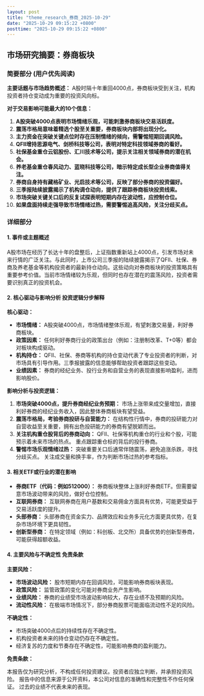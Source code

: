 ```yaml
---
layout: post
title: "theme_research_券商_2025-10-29"
date: "2025-10-29 09:15:22 +0800"
posttime: "2025-10-29 09:15:22 +0800"
---
```


## 市场研究摘要：券商板块

### 简要部分 (用户优先阅读)

**主要话题与市场趋势概述：**  A股时隔十年重回4000点，券商板块受到关注，机构投资者持仓变动成为重要的投资风向标。

**对于交易影响可能最大的10个信息：**

1.  **A股突破4000点表明市场情绪乐观，可能刺激券商板块交易活跃度。**
2.  **震荡市格局意味着精选个股至关重要，券商板块内部将出现分化。**
3.  **主力资金在突破关键点位时存在压制情绪的倾向，需警惕短期回调风险。**
4.  **QFII增持思源电气、剑桥科技等公司，表明对特定科技领域券商的看好。**
5.  **社保基金重仓云铝股份、汇川技术等公司，提示关注相关领域券商的潜在机会。**
6.  **养老基金重仓春风动力、蓝晓科技等公司，暗示特定成长型企业券商值得关注。**
7.  **券商自身持有藏格矿业、光启技术等公司，反映了部分券商的投资偏好。**
8.  **三季报陆续披露揭示了机构调仓动向，提供了跟踪券商板块投资线索。**
9.  **市场突破关键关口后的反复试探表明短期内存在波动性，应控制仓位。**
10. **如果盘面持续走强导致市场情绪过热，需要警惕追高风险，关注分歧买点。**

### 详细部分

#### 1. 事件或主题概述

A股市场在经历了长达十年的盘整后，上证指数重新站上4000点，引发市场对未来行情的广泛关注。与此同时，上市公司三季报的陆续披露揭示了QFII、社保、券商及养老基金等机构投资者的最新持仓动向。这些动向对券商板块的投资策略具有重要参考价值。当前市场情绪较为乐观，但同时也存在潜在的震荡风险，投资者需要识别真正的投资机会。

#### 2. 核心驱动与影响分析 投资逻辑分步解释

**核心驱动：**

*   **市场情绪：** A股突破4000点，市场情绪整体乐观，有望刺激交易量，利好券商板块。
*   **政策因素：** 任何利好券商行业的政策出台（例如：注册制改革、T+0等）都会对板块构成驱动。
*   **机构持仓：** QFII、社保、券商等机构的持仓变动代表了专业投资者的判断，对市场具有引导作用。三季报披露的信息能够帮助投资者跟踪这些变动。
*   **业绩因素：** 券商的经纪业务、投行业务和自营业务的表现直接影响盈利，进而影响股价。

**影响分析与投资逻辑：**

1.  **市场突破4000点，提升券商经纪业务预期：**  市场上涨带来成交量增加，直接利好券商的经纪业务收入，因此整体券商板块有望受益。
2.  **震荡市格局，考验券商投研与自营能力：** 在结构性行情中，券商的投研能力对自营收益至关重要，拥有出色投研能力的券商有望脱颖而出。
3.  **关注机构重仓股背后的券商动向：**  QFII、社保等机构重仓的行业和个股，可能预示着未来市场的热点。 重点跟踪重仓标的背后的投行券商。
4.  **警惕市场乐观情绪过热：** 突破重要关口后通常伴随震荡，避免追涨杀跌，寻找分歧买点。 关注成交量和换手率，作为判断市场过热的参考指标。

#### 3. 相关ETF或行业的潜在影响

*   **券商ETF（代码：例如512000）：**  券商板块整体上涨利好券商ETF。但需要留意市场波动带来的风险，做好仓位控制。
*   **互联网券商：** 互联网券商在用户基数和交易佣金方面具有优势，可能更受益于交易活跃度的提升。
*   **头部券商：** 头部券商在资金实力、品牌效应和业务多元化方面更具优势，在复杂市场环境下更具韧性。
*   **创新型券商：** 在特定领域（例如：科创板、北交所）具备优势的创新型券商，可能获得超额收益。

#### 4. 主要风险与不确定性 免责条款

**主要风险：**

*   **市场波动风险：** 股市短期内存在回调风险，可能影响券商板块表现。
*   **政策风险：** 监管政策的变化可能对券商业务产生影响。
*   **业绩风险：** 券商的业绩受市场波动影响较大，存在业绩不及预期的风险。
*   **流动性风险：** 在极端市场情况下，部分券商股票可能面临流动性不足的风险。

**不确定性：**

*   市场突破4000点后的持续性存在不确定性。
*   机构投资者未来的持仓变动仍存在不确定性。
*   经济复苏的力度和节奏存在不确定性，可能影响券商的盈利能力。

**免责条款：**

本报告仅为研究分析，不构成任何投资建议。投资者应独立判断，并承担投资风险。 报告中的信息来源于公开资料，本公司对信息的准确性和完整性不作任何保证。 过去的业绩不代表未来的表现。